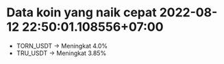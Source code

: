 # Data koin yang naik cepat 2022-08-12 22:50:01.108556+07:00

* TORN_USDT -> Meningkat 4.0%
* TRU_USDT -> Meningkat 3.85%
